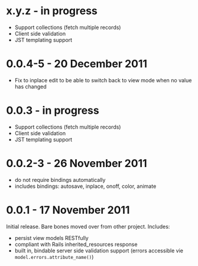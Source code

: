 # x.y.z - in progress

- Support collections (fetch multiple records)
- Client side validation
- JST templating support

# 0.0.4-5 - 20 December 2011

- Fix to inplace edit to be able to switch back to view mode when no value has changed

# 0.0.3 - in progress

- Support collections (fetch multiple records)
- Client side validation
- JST templating support

# 0.0.2-3 - 26 November 2011

- do not require bindings automatically
- includes bindings: autosave, inplace, onoff, color, animate

# 0.0.1 - 17 November 2011
Initial release. Bare bones moved over from other project. Includes:

- persist view models RESTfully
- compliant with Rails inherited_resources response
- built in, bindable server side validation support (errors accessible vie `model.errors.attribute_name()`)

